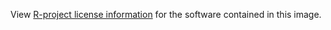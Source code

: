 View [R-project license information](http://www.r-project.org/Licenses/) for the
software contained in this image.

